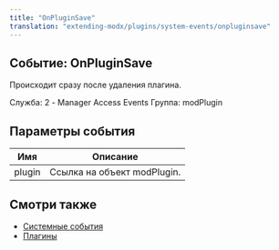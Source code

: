 ```yaml
---
title: "OnPluginSave"
translation: "extending-modx/plugins/system-events/onpluginsave"
---
```


## Событие: OnPluginSave

Происходит сразу после удаления плагина.

Служба: 2 - Manager Access Events
Группа: modPlugin

## Параметры события

| Имя    | Описание                    |
| ------ | --------------------------- |
| plugin | Ссылка на объект modPlugin. |

## Смотри также

- [Системные события](extending-modx/plugins/system-events "Системные события")
- [Плагины](extending-modx/plugins "Плагины")
